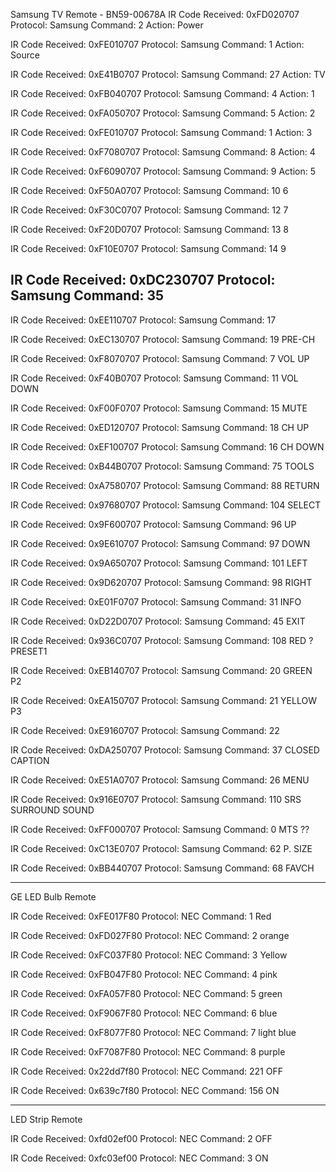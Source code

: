 Samsung TV Remote - BN59-00678A
IR Code Received: 0xFD020707
Protocol: Samsung
Command: 2
Action: Power

IR Code Received: 0xFE010707
Protocol: Samsung
Command: 1
Action: Source

IR Code Received: 0xE41B0707
Protocol: Samsung
Command: 27
Action: TV

IR Code Received: 0xFB040707
Protocol: Samsung
Command: 4
Action: 1

IR Code Received: 0xFA050707
Protocol: Samsung
Command: 5
Action: 2

IR Code Received: 0xFE010707
Protocol: Samsung
Command: 1
Action: 3

IR Code Received: 0xF7080707
Protocol: Samsung
Command: 8
Action: 4

IR Code Received: 0xF6090707
Protocol: Samsung
Command: 9
Action: 5

IR Code Received: 0xF50A0707
Protocol: Samsung
Command: 10
6

IR Code Received: 0xF30C0707
Protocol: Samsung
Command: 12
7

IR Code Received: 0xF20D0707
Protocol: Samsung
Command: 13
8

IR Code Received: 0xF10E0707
Protocol: Samsung
Command: 14
9

IR Code Received: 0xDC230707
Protocol: Samsung
Command: 35
-

IR Code Received: 0xEE110707
Protocol: Samsung
Command: 17

IR Code Received: 0xEC130707
Protocol: Samsung
Command: 19
PRE-CH

IR Code Received: 0xF8070707
Protocol: Samsung
Command: 7
VOL UP

IR Code Received: 0xF40B0707
Protocol: Samsung
Command: 11
VOL DOWN

IR Code Received: 0xF00F0707
Protocol: Samsung
Command: 15
MUTE

IR Code Received: 0xED120707
Protocol: Samsung
Command: 18
CH UP

IR Code Received: 0xEF100707
Protocol: Samsung
Command: 16
CH DOWN

IR Code Received: 0xB44B0707
Protocol: Samsung
Command: 75
TOOLS

IR Code Received: 0xA7580707
Protocol: Samsung
Command: 88
RETURN

IR Code Received: 0x97680707
Protocol: Samsung
Command: 104
SELECT

IR Code Received: 0x9F600707
Protocol: Samsung
Command: 96
UP

IR Code Received: 0x9E610707
Protocol: Samsung
Command: 97
DOWN

IR Code Received: 0x9A650707
Protocol: Samsung
Command: 101
LEFT

IR Code Received: 0x9D620707
Protocol: Samsung
Command: 98
RIGHT

IR Code Received: 0xE01F0707
Protocol: Samsung
Command: 31
INFO

IR Code Received: 0xD22D0707
Protocol: Samsung
Command: 45
EXIT

IR Code Received: 0x936C0707
Protocol: Samsung
Command: 108
RED ?PRESET1

IR Code Received: 0xEB140707
Protocol: Samsung
Command: 20
GREEN P2

IR Code Received: 0xEA150707
Protocol: Samsung
Command: 21
YELLOW P3

IR Code Received: 0xE9160707
Protocol: Samsung
Command: 22

IR Code Received: 0xDA250707
Protocol: Samsung
Command: 37
CLOSED CAPTION

IR Code Received: 0xE51A0707
Protocol: Samsung
Command: 26
MENU

IR Code Received: 0x916E0707
Protocol: Samsung
Command: 110
SRS SURROUND SOUND

IR Code Received: 0xFF000707
Protocol: Samsung
Command: 0
MTS ??

IR Code Received: 0xC13E0707
Protocol: Samsung
Command: 62
P. SIZE

IR Code Received: 0xBB440707
Protocol: Samsung
Command: 68
FAVCH

--------------------------------

GE LED Bulb Remote 

IR Code Received: 0xFE017F80
Protocol: NEC
Command: 1
Red

IR Code Received: 0xFD027F80
Protocol: NEC
Command: 2
orange 

IR Code Received: 0xFC037F80
Protocol: NEC
Command: 3
Yellow

IR Code Received: 0xFB047F80
Protocol: NEC
Command: 4
pink

IR Code Received: 0xFA057F80
Protocol: NEC
Command: 5
green

IR Code Received: 0xF9067F80
Protocol: NEC
Command: 6
blue

IR Code Received: 0xF8077F80
Protocol: NEC
Command: 7
light blue

IR Code Received: 0xF7087F80
Protocol: NEC
Command: 8
purple

IR Code Received: 0x22dd7f80
Protocol: NEC
Command: 221
OFF

IR Code Received: 0x639c7f80
Protocol: NEC
Command: 156
ON

--------------------------------
LED Strip Remote

IR Code Received: 0xfd02ef00
Protocol: NEC
Command: 2
OFF

IR Code Received: 0xfc03ef00
Protocol: NEC
Command: 3
ON
